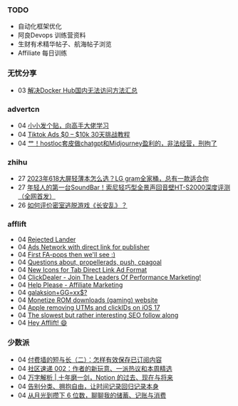 ### TODO
-  自动化框架优化
-  阿良Devops 训练营资料
-  生财有术精华帖子、航海帖子浏览
-  Affiliate 每日训练

### 无忧分享
<!-- ruyo:START -->
-  03 [解决Docker Hub国内无法访问方法汇总](https://51.ruyo.net/18416.html)<!-- ruyo:END -->

### advertcn
<!-- advertcn:START -->
-  04 [小小发个贴，向高手大佬学习](https://www.advertcn.com/forum.php?mod=viewthread&tid=111067)
-  04 [Tiktok Ads $0 – $10k 30天挑战教程](https://www.advertcn.com/forum.php?mod=viewthread&tid=111066)
-  04 [艹！hostloc套皮做chatgpt和Midjourney盈利的，非法经营，刑拘了](https://www.advertcn.com/forum.php?mod=viewthread&tid=111061)<!-- advertcn:END -->

### zhihu
<!-- zhihu:START -->
-  27 [2023年618大屏轻薄本怎么选？LG gram全家桶，总有一款适合你](http://zhuanlan.zhihu.com/p/632641888?utm_campaign=rss&utm_medium=rss&utm_source=rss&utm_content=title)
-  27 [年轻人的第一台SoundBar！索尼轻巧型全景声回音壁HT-S2000深度评测（全网首发）](http://zhuanlan.zhihu.com/p/630990296?utm_campaign=rss&utm_medium=rss&utm_source=rss&utm_content=title)
-  26 [如何评价密室逃脱游戏《长安乱》？](http://www.zhihu.com/question/563950552/answer/3045961312?utm_campaign=rss&utm_medium=rss&utm_source=rss&utm_content=title)<!-- zhihu:END -->

### afflift
<!-- afflift:START -->
-  04 [Rejected Lander](https://afflift.com/f/threads/rejected-lander.11230/?utm_source=rss&utm_medium=rss)
-  04 [Ads Network with direct link for publisher](https://afflift.com/f/threads/ads-network-with-direct-link-for-publisher.11218/?utm_source=rss&utm_medium=rss)
-  04 [First FA-pops then we&#39;ll see :&rpar;](https://afflift.com/f/threads/first-fa-pops-then-well-see.11121/?utm_source=rss&utm_medium=rss)
-  04 [Questions about, propellerads, push, cpagoal](https://afflift.com/f/threads/questions-about-propellerads-push-cpagoal.11215/?utm_source=rss&utm_medium=rss)
-  04 [New Icons for Tab Direct Link Ad Format](https://afflift.com/f/threads/new-icons-for-tab-direct-link-ad-format.11228/?utm_source=rss&utm_medium=rss)
-  04 [ClickDealer - Join The Leaders Of Performance Marketing!](https://afflift.com/f/threads/clickdealer-join-the-leaders-of-performance-marketing.2440/?utm_source=rss&utm_medium=rss)
-  04 [Help Please - Affiliate Marketing](https://afflift.com/f/threads/help-please-affiliate-marketing.10858/?utm_source=rss&utm_medium=rss)
-  04 [galaksion+GG=xx$?](https://afflift.com/f/threads/galaksion-gg-xx.11220/?utm_source=rss&utm_medium=rss)
-  04 [Monetize ROM downloads &lpar;gaming&rpar; website](https://afflift.com/f/threads/monetize-rom-downloads-gaming-website.11227/?utm_source=rss&utm_medium=rss)
-  04 [Apple removing UTMs and clickIDs on iOS 17](https://afflift.com/f/threads/apple-removing-utms-and-clickids-on-ios-17.11111/?utm_source=rss&utm_medium=rss)
-  04 [The slowest but rather interesting SEO follow along](https://afflift.com/f/threads/the-slowest-but-rather-interesting-seo-follow-along.4759/?utm_source=rss&utm_medium=rss)
-  04 [Hey Afflift! 😄](https://afflift.com/f/threads/hey-afflift-%F0%9F%98%84.11184/?utm_source=rss&utm_medium=rss)<!-- afflift:END -->

### 少数派
<!-- sspai:START -->
-  04 [付费墙的短与长（二）：怎样有效保存已订阅内容](https://sspai.com/prime/story/on-paywalls-02)
-  04 [社区速递 002：作者的新玩意、一派热议和本周精选](https://sspai.com/post/80832)
-  04 [万字解析 | 十年磨一剑，Notion 的过去、现在与将来](https://sspai.com/post/80474)
-  04 [告别分类、拥抱自由，让时间记录回归记录本身](https://sspai.com/post/80812)
-  04 [从月光到攒下 6 位数，聊聊我的储蓄、记账与消费](https://sspai.com/post/80330)<!-- sspai:END -->
